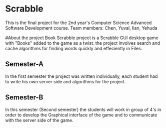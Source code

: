 # Scrabble
This is the final project for the 2nd year's Computer Science Advanced Software Development course.
Team members: Chen, Yuval, Ilan, Yehuda

#About the project
Book Scrabble project is a Scrabble GUI desktop game with "Books" added to the game as a twist.
the project involves search and cache algorithms for finding words quickly and effeciently in Files.

## Semester-A
In the first semester the project was written individually, each student had to write his own server side and algorithms for the project.

## Semester-B
In this semester (Second semester) the students will work in group of 4's in order to develop the Graphical interface of the game and to communicate with 
the server side of the game.
